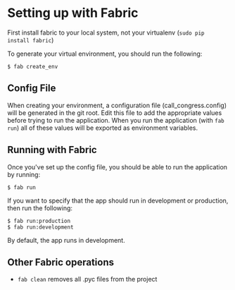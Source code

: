 # Setting up with Fabric

First install fabric to your local system, not your virtualenv (`sudo pip install fabric`)

To generate your virtual environment, you should run the following: 

    $ fab create_env

## Config File

When creating your environment, a configuration file (call_congress.config) will be generated in the git root. Edit this file to add the appropriate values before trying to run the application. When you run the application (with `fab run`) all of these values will be exported as environment variables.

## Running with Fabric 

Once you've set up the config file, you should be able to run the application by running:

    $ fab run

If you want to specify that the app should run in development or production, then run the following:

    $ fab run:production
    $ fab run:development

By default, the app runs in development.

## Other Fabric operations

- `fab clean` removes all .pyc files from the project
